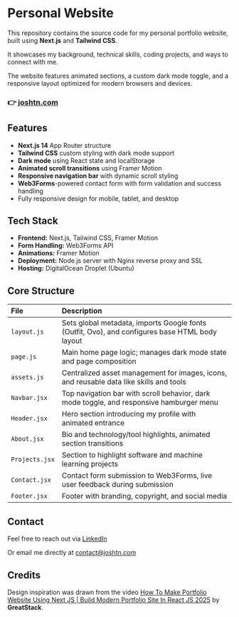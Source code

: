 # Personal Website

This repository contains the source code for my personal portfolio website, built using **Next.js** and **Tailwind CSS**.  

It showcases my background, technical skills, coding projects, and ways to connect with me.

The website features animated sections, a custom dark mode toggle, and a responsive layout optimized for modern browsers and devices.


### 👉 **[joshtn.com](https://joshtn.com/)**

## Features

- **Next.js 14** App Router structure
- **Tailwind CSS** custom styling with dark mode support
- **Dark mode** using React state and localStorage
- **Animated scroll transitions** using Framer Motion
- **Responsive navigation bar** with dynamic scroll styling
- **Web3Forms**-powered contact form with form validation and success handling
- Fully responsive design for mobile, tablet, and desktop

## Tech Stack

- **Frontend:** Next.js, Tailwind CSS, Framer Motion
- **Form Handling:** Web3Forms API
- **Animations:** Framer Motion
- **Deployment:** Node.js server with Nginx reverse proxy and SSL
- **Hosting:** DigitalOcean Droplet (Ubuntu)

## Core Structure

| File | Description |
|:-----|:------------|
| `layout.js` | Sets global metadata, imports Google fonts (Outfit, Ovo), and configures base HTML body layout |
| `page.js` | Main home page logic; manages dark mode state and page composition |
| `assets.js` | Centralized asset management for images, icons, and reusable data like skills and tools |
| `Navbar.jsx` | Top navigation bar with scroll behavior, dark mode toggle, and responsive hamburger menu |
| `Header.jsx` | Hero section introducing my profile with animated entrance |
| `About.jsx` | Bio and technology/tool highlights, animated section transitions |
| `Projects.jsx` | Section to highlight software and machine learning projects |
| `Contact.jsx` | Contact form submission to Web3Forms, live user feedback during submission |
| `Footer.jsx` | Footer with branding, copyright, and social media |

## Contact

Feel free to reach out via [LinkedIn](https://www.linkedin.com/in/joshua-thomas-nelson/)

Or email me directly at [contact@joshtn.com](mailto:contact@joshtn.com)

## Credits

Design inspiration was drawn from the video [How To Make Portfolio Website Using Next JS | Build Modern Portfolio Site In React JS 2025](https://www.youtube.com/watch?v=Y2kGqbzvAn4) by **GreatStack**.
